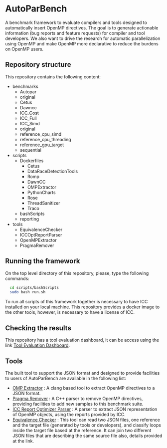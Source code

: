 # AutoParBench

A benchmark framework to evaluate compilers and tools designed to automatically insert OpenMP directives. The goal is to generate actionable information (bug reports and feature requests) for compiler and tool developers. We also want to drive the research for automatic parallelization using OpenMP and make OpenMP more declarative to reduce the burdens on OpenMP users.

## Repository structure

This repository contains the following content:

* benchmarks
  * Autopar
  * original
  * Cetus
  * Dawncc
  * ICC_Cost
  * ICC_Full
  * ICC_Simd
  * original
  * reference_cpu_simd
  * reference_cpu_threading
  * reference_gpu_target
  * sequential
* scripts
  * Dockerfiles
    * Cetus
    *  DataRaceDetectionTools
      * Romp 
    * DawnCC
    * OMPExtractor
    * PythonCharts
    * Rose
    * ThreadSanitizer
    * Traco
  * bashScripts
  * reporting
* tools
  * EquivalenceChecker
  * ICCOptReportParser
  * OpenMPExtractor
  * PragmaRemover
  
 ## Running the framework
  
On the top level directory of this repository, please, type the following commands:
 
 ```bash
   cd scripts/bashScripts
   sudo bash run.sh
 ```
 
 To run all scripts of this framework together is necessary to have ICC installed on your
 local machine. This repository provides a docker image to the other tools, however, is
 necessary to have a license of ICC. 
 
  ## Checking the results

This repository has a tool evaluation dashboard, it can be access using the link [Tool Evaluation Dashboard](https://github.com/gleisonsdm/AutoParBench/blob/master/reports/Tool-Evaluation-Dashboard.md).

  ## Tools

The built tool to support the JSON format and designed to provide facilities to users of AutoParBench are available in the following list:

 * [OMP Extractor](https://github.com/gleisonsdm/AutoParBench/blob/master/docs/OMP_Extractor.md) : A clang based tool to extract OpenMP directives to a JSON format.
 * [Pragma Remover](https://github.com/gleisonsdm/AutoParBench/blob/master/docs/PragmaRemover.md) : A C++ parser to remove OpenMP directives, providing facilities to add new samples to this benchmark suite.
 * [ICC Report Optimizer Parser](https://github.com/gleisonsdm/AutoParBench/blob/master/docs/ICCOptReportParser.md) : A parser to extract JSON representation of OpenMP objects, using the reports provided by ICC.
 * [Equivalence Checker](https://github.com/gleisonsdm/AutoParBench/blob/master/docs/EquivalenceChecker.md) : This tool can read two JSON files, one reference and the target file (generated by tools or developers), and classify loops inside the target file based at the reference. It can join two different JSON files that are describing the same source file also, details provided at the link.
 
